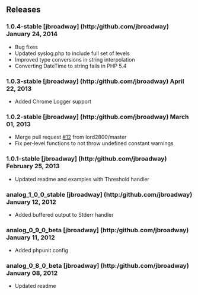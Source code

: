 ##  Releases

###  1.0.4-stable [jbroadway] (http:/github.com/jbroadway) January 24, 2014 

  * Bug fixes
  * Updated syslog.php to include full set of levels
  * Improved type conversions in string interpolation
  * Converting DateTime to string fails in PHP 5.4

###  1.0.3-stable [jbroadway] (http:/github.com/jbroadway) April 22, 2013
    
  * Added Chrome Logger support

###  1.0.2-stable [jbroadway] (http:/github.com/jbroadway) March 01, 2013

  * Merge pull request [#12](https://github.com/jbroadway/analog/pull/12) from lord2800/master
  * Fix per-level functions to not throw undefined constant warnings

###  1.0.1-stable [jbroadway] (http:/github.com/jbroadway) February 25, 2013

  * Updated readme and examples with Threshold handler

###  analog_1_0_0_stable [jbroadway] (http:/github.com/jbroadway) January 12, 2012

  * Added buffered output to Stderr handler

###  analog_0_9_0_beta [jbroadway] (http:/github.com/jbroadway) January 11, 2012

  * Added phpunit config

###  analog_0_8_0_beta  [jbroadway] (http:/github.com/jbroadway) January 08, 2012

  * Updated readme

